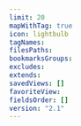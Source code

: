 ```yaml
---
limit: 20
mapWithTag: true
icon: lightbulb
tagNames: 
filesPaths: 
bookmarksGroups: 
excludes: 
extends: 
savedViews: []
favoriteView: 
fieldsOrder: []
version: "2.1"
---
```

